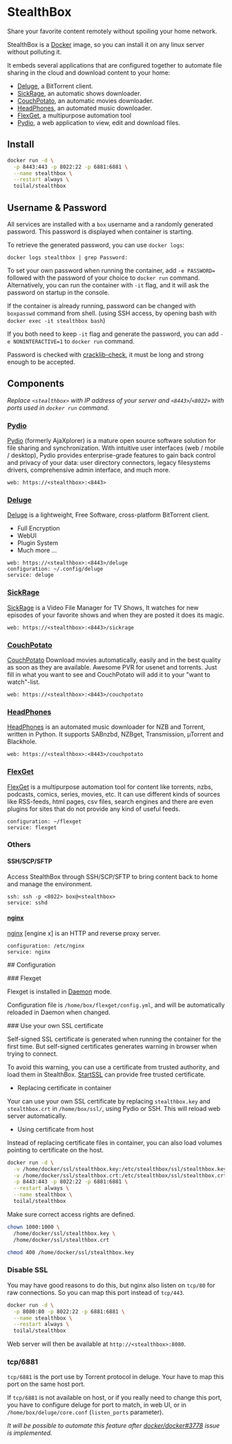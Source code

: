 # StealthBox

Share your favorite content remotely without spoiling your home network.

StealthBox is a [Docker](https://www.docker.com/) image, so you can install it on any linux server without polluting
it.

It embeds several applications that are configured together to automate file sharing in the cloud and download content
to your home: 

- [Deluge](http://deluge-torrent.org/), a BitTorrent client.
- [SickRage](http://sickrage.tv), an automatic shows downloader.
- [CouchPotato](http://sickrage.tv), an automatic movies downloader.
- [HeadPhones](https://github.com/rembo10/headphones), an automated music downloader.
- [FlexGet](http://flexget.com/), a multipurpose automation tool
- [Pydio](https://pyd.io/), a web application to view, edit and download files.

## Install

```bash
docker run -d \
  -p 8443:443 -p 8022:22 -p 6881:6881 \
  --name stealthbox \
  --restart always \
  toilal/stealthbox
```

## Username & Password

All services are installed with a `box` username and a randomly generated password. This password is displayed when
container is starting. 

To retrieve the generated password, you can use `docker logs`:

```
docker logs stealthbox | grep Password:
```

To set your own password when running the container, add `-e PASSWORD=` followed with the password of your choice to 
`docker run` command. Alternatively, you can run the container with `-it` flag, and it will ask the password on startup
in the console.

If the container is already running, password can be changed with `boxpasswd` command from shell. (using SSH access,
by opening bash with `docker exec -it stealthbox bash`)

If you both need to keep `-it` flag and generate the password, you can add `-e NONINTERACTIVE=1` to `docker run`
command.

Password is checked with
[cracklib-check](http://sourceforge.net/projects/cracklib), it must be long and strong enough to be accepted.

## Components

*Replace `<stealthbox>` with IP address of your server and `<8443>`/`<8022>` with ports used in `docker run` command.*

### [Pydio](https://pyd.io/)

[Pydio](https://pyd.io/) (formerly AjaXplorer) is a mature open source software solution for file sharing and
synchronization. With intuitive user interfaces (web / mobile / desktop), Pydio provides enterprise-grade features
to gain back control and privacy of your data: user directory connectors, legacy filesystems drivers, comprehensive
admin interface, and much more.

```
web: https://<stealthbox>:<8443>
```

### [Deluge](http://deluge-torrent.org/)

[Deluge](http://deluge-torrent.org/) is a lightweight, Free Software, cross-platform BitTorrent client.

- Full Encryption
- WebUI
- Plugin System
- Much more ...

```
web: https://<stealthbox>:<8443>/deluge
configuration: ~/.config/deluge
service: deluge
```

### [SickRage](https://sickrage.tv/)

[SickRage](https://sickrage.tv/) is a Video File Manager for TV Shows, It watches for new episodes of your favorite
shows and when they are posted it does its magic.

```
web: https://<stealthbox>:<8443>/sickrage
```

### [CouchPotato](https://couchpota.to/)

[CouchPotato](https://couchpota.to/) Download movies automatically, easily and in the best quality as soon as they are
available. Awesome PVR for usenet and torrents. Just fill in what you want to see and CouchPotato will add it to your
"want to watch"-list.

```
web: https://<stealthbox>:<8443>/couchpotato
```

### [HeadPhones](https://github.com/rembo10/headphones)

[HeadPhones](https://github.com/rembo10/headphones) is an automated music downloader for NZB and Torrent, written in
Python. It supports SABnzbd, NZBget, Transmission, µTorrent and Blackhole.

```
web: https://<stealthbox>:<8443>/couchpotato
```

### [FlexGet](http://flexget.com/)

[FlexGet](http://flexget.com/) is a multipurpose automation tool for content like torrents, nzbs, podcasts, comics,
series, movies, etc. It can use different kinds of sources like RSS-feeds, html pages, csv files, search engines and
there are even plugins for sites that do not provide any kind of useful feeds.

```
configuration: ~/flexget
service: flexget
```

### Others

#### SSH/SCP/SFTP

Access StealthBox through SSH/SCP/SFTP to bring content back to home and manage the environment.

```
ssh: ssh -p <8022> box@<stealthbox>
service: sshd
```

#### [nginx](http://nginx.org/en/)

[nginx](http://nginx.org/en/) \[engine x\] is an HTTP and reverse proxy server.

```
configuration: /etc/nginx
service: nginx
```

## Configuration

### Flexget

Flexget is installed in [Daemon](http://flexget.com/wiki/Daemon) mode.

Configuration file is `/home/box/flexget/config.yml`, and will be automatically reloaded in Daemon when changed.

### Use your own SSL certificate

Self-signed SSL certificate is generated when running the container for the first time. But self-signed certificates
generates warning in browser when trying to connect.

To avoid this warning, you can use a certificate from trusted authority, and load them in StealthBox. 
[StartSSL](https://www.startssl.com) can provide free trusted certificate.

- Replacing certificate in container

Your can use your own SSL certificate by replacing `stealthbox.key` and `stealthbox.crt` in `/home/box/ssl/`, using
Pydio or SSH. This will reload web server automatically.

- Using certificate from host

Instead of replacing certificate files in container, you can also load volumes pointing to certificate on the host.

```bash
docker run -d \
  -v /home/docker/ssl/stealthbox.key:/etc/stealthbox/ssl/stealthbox.key:ro \
  -v /home/docker/ssl/stealthbox.crt:/etc/stealthbox/ssl/stealthbox.crt:ro \
  -p 8443:443 -p 8022:22 -p 6881:6881 \
  --restart always \
  --name stealthbox \
  toilal/stealthbox
```

Make sure correct access rights are defined.

```bash
chown 1000:1000 \
  /home/docker/ssl/stealthbox.key \ 
  /home/docker/ssl/stealthbox.crt

chmod 400 /home/docker/ssl/stealthbox.key
```

### Disable SSL

You may have good reasons to do this, but nginx also listen on `tcp/80` for raw connections. So you can map this port
instead of `tcp/443`.

```bash
docker run -d \
  -p 8080:80 -p 8022:22 -p 6881:6881 \
  --name stealthbox \
  --restart always \
  toilal/stealthbox
```

Web server will then be available at `http://<stealthbox>:8080`.

### tcp/6881

`tcp/6881` is the port use by Torrent protocol in deluge. Your have to map this port on the same host port.

If `tcp/6881` is not available on host, or if you really need to change this port, you have to configure deluge for
port to match, in web UI, or in `/home/box/deluge/core.conf` (`listen_ports` parameter).

*It will be possible to automate this feature after [docker/docker#3778](https://github.com/docker/docker/issues/3778) issue is implemented.*